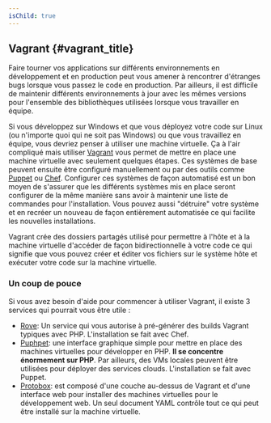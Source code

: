 ```yaml
---
isChild: true
---
```


## Vagrant {#vagrant_title}

Faire tourner vos applications sur différents environnements en développement et en production peut vous amener à 
rencontrer d'étranges bugs lorsque vous passez le code en production. Par ailleurs, il est difficile de maintenir 
différents environnements à jour avec les mêmes versions pour l'ensemble des bibliothèques utilisées lorsque vous 
travailler en équipe.

Si vous développez sur Windows et que vous déployez votre code sur Linux (ou n'importe quoi qui ne soit pas Windows) 
ou que vous travaillez en équipe, vous devriez penser à utiliser une machine virtuelle. Ça à l'air compliqué mais 
utiliser [Vagrant][vagrant] vous permet de mettre en place une machine virtuelle avec seulement quelques étapes. 
Ces systèmes de base peuvent ensuite être configuré manuellement ou par des outils comme [Puppet][puppet] ou 
[Chef][chef]. Configurer ces systèmes de façon automatisé est un bon moyen de s'assurer que les différents systèmes 
mis en place seront configurer de la même manière sans avoir à maintenir une liste de commandes pour l'installation. 
Vous pouvez aussi "détruire" votre système et en recréer un nouveau de façon entièrement automatisée ce qui facilite 
les nouvelles installations.

Vagrant crée des dossiers partagés utilisé pour permettre à l'hôte et à la machine virtuelle d'accéder 
de façon bidirectionnelle à votre code ce qui signifie que vous pouvez créer et éditer vos fichiers sur le système 
hôte et exécuter votre code sur la machine virtuelle.

### Un coup de pouce

Si vous avez besoin d'aide pour commencer à utiliser Vagrant, il existe 3 services qui pourrait vous être utile :

- [Rove][rove]: Un service qui vous autorise à pré-générer des builds Vagrant typiques avec PHP. L'installation se fait 
avec Chef.
- [Puphpet][puphpet]: une interface graphique simple pour mettre en place des machines virtuelles pour développer en PHP.
 **Il se concentre énormement sur PHP**. Par ailleurs, des VMs locales peuvent être utilisées pour déployer des services 
clouds. L'installation se fait avec Puppet.
- [Protobox][protobox]: est composé d'une couche au-dessus de Vagrant et d'une interface web pour installer des machines 
virtuelles pour le développement web. Un seul document YAML contrôle tout ce qui peut être installé sur la machine 
virtuelle.

[vagrant]: http://vagrantup.com/
[puppet]: http://www.puppetlabs.com/
[chef]: http://www.opscode.com/
[rove]: http://rove.io/
[puphpet]: https://puphpet.com/
[protobox]: http://getprotobox.com/

